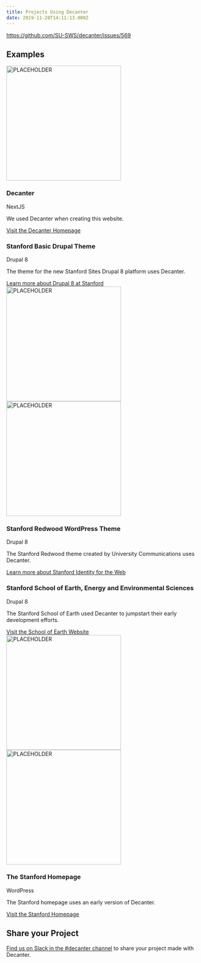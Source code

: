 ```yaml
---
title: Projects Using Decanter
date: 2019-11-28T14:11:13.000Z
---
```

https://github.com/SU-SWS/decanter/issues/569
<h2>Examples</h2>
<section class="section fullwidth wide-content padding-vertical-md"> 
  <img src="https://decanter.stanford.edu/kss-assets/ui-components.png" alt="PLACEHOLDER" width=300px>
  <div class="su-card su-card--horizontal su-card--minimal">
    <div class="class="su-card__contents">
      <h3>Decanter</h3>
      <span class=".su-caption">NextJS</span>
      <p>We used Decanter when creating this website.</p>
      <a href="/" class="su-link su-link--action">Visit the Decanter Homepage</a>
    </div>
  </div>
</section>
<section class="section fullwidth wide-content padding-vertical-md">
  <div class="su-card su-card--horizontal su-card--minimal">
  <div class="su-card su-card--horizontal su-card--minimal"><div class="class="su-card__contents">
    <h3>Stanford Basic Drupal Theme</h3><span class=".su-caption">Drupal 8</span>
    <p>The theme for the new Stanford Sites Drupal 8 platform uses Decanter.</p>
    <a href="https://uit.stanford.edu/sws/drupal-projects" class="su-link su-link--action">Learn more about Drupal 8 at Stanford</a>
  </div>
  <img src="https://decanter.stanford.edu/kss-assets/ui-components.png" alt="PLACEHOLDER" width=300px>
</div>
</section>
<section class="section fullwidth wide-content padding-vertical-md">
  <img src="https://decanter.stanford.edu/kss-assets/ui-components.png" alt="PLACEHOLDER" width=300px>
  <div class="su-card su-card--horizontal su-card--minimal">
  <div class="class="su-card__contents">
    <h3>Stanford Redwood WordPress Theme</h3>
    <span class=".su-caption">Drupal 8</span>
    <p>The Stanford Redwood theme created by University Communications uses Decanter.</p>
    <a href="https://identity.stanford.edu" class="su-link su-link--action">Learn more about Stanford Identity for the Web</a>
  </div>
</div>
</section>
<section class="section fullwidth wide-content padding-vertical-md">
  <div class="su-card su-card--horizontal su-card--minimal">
  <div class="class="su-card__contents">
    <h3>Stanford School of Earth, Energy and Environmental Sciences</h3>
    <span class=".su-caption">Drupal 8</span>
    <p>The Stanford School of Earth used Decanter to jumpstart their early development efforts.</p>
    <a href="https://earth.stanford.edu" class="su-link su-link--action">Visit the School of Earth Website</a>
  </div><img src="https://decanter.stanford.edu/kss-assets/ui-components.png" alt="PLACEHOLDER" width=300px>
</div>
</section>
<section class="section fullwidth wide-content padding-vertical-md">
  <img src="https://decanter.stanford.edu/kss-assets/ui-components.png" alt="PLACEHOLDER" width=300px>
  <div class="su-card su-card--horizontal su-card--minimal">
  <div class="class="su-card__contents">
    <h3>The Stanford Homepage</h3>
    <span class=".su-caption">WordPress</span>
    <p>The Stanford homepage uses an early version of Decanter.</p>
    <a href="https://www.stanford.edu" class="su-link su-link--action">Visit the Stanford Homepage</a>
  </div>
</div>
</section>
<h2>Share your Project</h2>
<a href="https://stanfordwebservices.slack.com/archives/C9SL2179B">Find us on Slack in the #decanter channel</a> to share your project made with Decanter.
